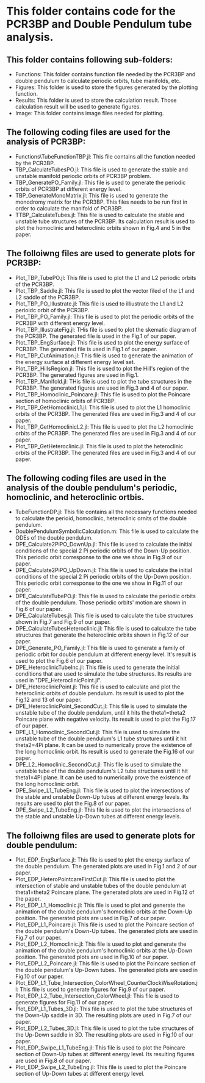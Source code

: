 # This folder contains code for the PCR3BP and Double Pendulum tube analysis.

## This folder contains following sub-folders:
- Functions: This folder contains function file needed by the PCR3BP and double pendulum to calculate periodic orbits, tube manifolds, etc.
- Figures: This folder is used to store the figures generated by the plotting function.
- Results: This folder is used to store the calculation result. Those calculation result will be used to generate figures.
- Image: This folder contains image files needed for plotting.

## The following coding files are used for the analysis of PCR3BP:
- Functions\TubeFunctionTBP.jl: This file contains all the function needed by the PCR3BP.
- TBP_CalculateTubesPO.jl: This file is used to generate the stable and unstable manifold periodic orbits of PCR3BP problem.
- TBP_GeneratePO_Family.jl: This file is used to generate the periodic orbits of PCR3BP at different energy level.
- TBP_GenerateMonoMatrix.jl: This file is used to generate the monodromy matrix for the PCR3BP. This files needs to be run first in order to calculate the manifold of PCR3BP.
- TTBP_CalculateTubes.jl: This file is used to calculate the stable and unstable tube structures of the PCR3BP. Its calculation result is used to plot the homoclinic and heteroclinic orbits shown in Fig.4 and 5 in the paper.

## The folloiwng files are used to generate plots for PCR3BP:
- Plot_TBP_TubePO.jl: This file is used to plot the L1 and L2 periodic orbits of the PCR3BP.
- Plot_TBP_Saddle.jl: This file is used to plot the vector filed of the L1 and L2 saddle of the PCR3BP.
- Plot_TBP_PO_Illustrate.jl: This file is used to illiustrate the L1 and L2 perioidc orbit of the PCR3BP.
- Plot_TBP_PO_Family.jl: This file is used to plot the periodic orbits of the PCR3BP with different energy level.
- Plot_TBP_IllustrateFig.jl: THis file is used to plot the skematic diagram of the PCR3BP. The generated file is used in the Fig.1 of our paper.
- Plot_TBP_EngSurface.jl: This file is used to plot the energy surface of PCR3BP. The generated file is used in Fig.1 of our paper.
- Plot_TBP_CutAnimation.jl: This file is used to generate the animation of the energy surface at different energy level set.
- Plot_TBP_HillsRegion.jl: This file is used to plot the Hill's region of the PCR3BP. The generated figures are used in Fig.1.
- Plot_TBP_Manifold.jl: THis file is used to plot the tube structures in the PCR3BP. The generated figures are used in Fig.3 and 4 of our paper.
- Plot_TBP_Homoclinic_Poincare.jl: This file is used to plot the Poincare section of homoclinic orbits of PCR3BP.
- Plot_TBP_GetHomoclinicL1.jl: This file is used to plot the L1 homoclinic orbits of the PCR3BP. The generated files are used in Fig.3 and 4 of our paper.
- Plot_TBP_GetHomoclinicL2.jl: This file is used to plot the L2 homoclinic orbits of the PCR3BP. The generated files are used in Fig.3 and 4 of our paper.
- Plot_TBP_GetHeteroclinic.jl: This file is used to plot the heteroclinic orbits of the PCR3BP. The generated files are used in Fig.3 and 4 of our paper.

## The following coding files are used in the analysis of the double pendulum's periodic, homoclinic, and heteroclinic ortbis.
- TubeFunctionDP.jl: This file contains all the necessary functions needed to calculate the perioid, homoclinic, heteroclinic ornits of the double pendulum.
- DoublePendulumSymbolicCalculation.m: This file is used to calculate the ODEs of the double pendulum.
- DPE_Calculate2PiPO_DownUp.jl: This file is used to calculate the initial conditions of the special 2 Pi periodic orbits of the Down-Up position. This periodic orbit corresponse to the one we show in Fig.9 of our paper.
- DPE_Calculate2PiPO_UpDown.jl: This file is used to calculate the initial conditions of the special 2 Pi periodic orbits of the Up-Down position. This periodic orbit corresponse to the one we show in Fig.11 of our paper.
- DPE_CalculateTubePO.jl: This file is used to calculate the periodic orbits of the double pendulum. Those periodic orbits' motion are shown in Fig.6 of our paper.
- DPE_CalculateTubes.jl: This file is used to calculate the tube structures shown in Fig.7 and Fig.9 of our paper.
- DPE_CalculateTubesHeteroclinic.jl: This file is used to calculate the tube structures that generate the heteroclinic orbits shown in Fig.12 of our paper.
- DPE_Generate_PO_Family.jl: This file is used to generate a family of periodic orbit for double pendulum at different energy level. It's result is used to plot the Fig.6 of our paper.
- DPE_HeteroclinicTubeInc.jl: This file is used to generate the initial conditions that are used to simulate the tube structures. Its results are used in "DPE_HeteroclinicPoint.jl".
- DPE_HeteroclinicPoint.jl: This file is used to calculate and plot the heteroclinic orbits of double pendulum. Its result is used to plot the Fig.12 and 13 of our paper.
- DPE_HeteroclinicPoint_SecondCut.jl: This file is used to simulate the unstable tube of the double pendulum, until it hits the theta1=theta2 Poincare plane with negative velocity. Its result is used to plot the Fig.17 of our paper.
- DPE_L1_Homoclinic_SecondCut.jl: This file is used to simulate the unstable tube of the double pendulum's L1 tube structures until it hit theta2=4Pi plane. It can be used to numerically prove the existence of the long homoclinic orbit. Its result is used to generate the Fig.16 of our paper.
- DPE_L2_Homoclinic_SecondCut.jl: This file is used to simulate the unstable tube of the double pendulum's L2 tube structures until it hit theta1=4Pi plane. It can be used to numerically prove the existence of the long homoclinic orbit.
- DPE_Swipe_L1_TubeEng.jl: This file is used to plot the intersections of the stable and unstable Down-Up tubes at different energy levels. Its results are used to plot the Fig.8 of our paper.
- DPE_Swipe_L2_TubeEng.jl: This file is used to plot the intersections of the stable and unstable Up-Down tubes at different energy levels.

## The folloiwng files are used to generate plots for double pendulum:
- Plot_EDP_EngSurface.jl: This file is used to plot the energy surface of the double pendulum. The generated plots are used in Fig.1 and 2 of our paper.
- Plot_EDP_HeteroPointcareFirstCut.jl: This file is used to plot the intersection of stable and unstable tubes of the double pendulum at theta1=theta2 Poincare plane. The generated plots are used in Fig.12 of the paper.
- Plot_EDP_L1_Homoclinic.jl: This file is used to plot and generate the animation of the double pendulum's homoclinic orbits at the Down-Up position. The generated plots are used in Fig.7 of our paper.
- Plot_EDP_L1_Poincare.jl: This file is used to plot the Poincare section of the double pendulum's Down-Up tubes. The generated plots are used in Fig.7 of our paper.
- Plot_EDP_L2_Homoclinic.jl: This file is used to plot and generate the animation of the double pendulum's homoclinic orbits at the Up-Down position. The generated plots are used in Fig.10 of our paper.
- Plot_EDP_L2_Poincare.jl: This file is used to plot the Poincare section of the double pendulum's Up-Down tubes. The generated plots are used in Fig.10 of our paper.
- Plot_EDP_L1_Tube_Intersection_ColorWheel_CounterClockWiseRotation.jl: This file is used to generate figures for Fig.9 of our paper.
- Plot_EDP_L2_Tube_Intersection_ColorWheel.jl: This file is used to generate figures for Fig.11 of our paper.
- Plot_EDP_L1_Tubes_3D.jl: This file is used to plot the tube structures of the Down-Up saddle in 3D. The resulting plots are used in Fig.7 of our paper. 
- Plot_EDP_L2_Tubes_3D.jl: This file is used to plot the tube structures of the Up-Down saddle in 3D. The resulting plots are used in Fig.10 of our paper. 
- Plot_EDP_Swipe_L1_TubeEng.jl: This file is used to plot the Poincare section of Down-Up tubes at different energy level. Its resulting figures are used in Fig.8 of our paper.
- Plot_EDP_Swipe_L2_TubeEng.jl: This file is used to plot the Poincare section of Up-Down tubes at different energy level.




